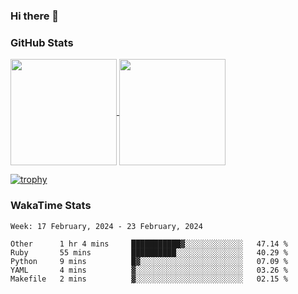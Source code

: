 ### Hi there 👋

### GitHub Stats

<a href="https://github.com/anuraghazra/github-readme-stats">
  <img align="center" height="170px" src="https://github-readme-stats.vercel.app/api/top-langs/?username=tksfjt1024&layout=compact&count_private=true&show_icons=true&show_icons=true&theme=graywhite" />
</a>
<a href="https://github.com/anuraghazra/github-readme-stats">
  <img align="center" height="170px" src="https://github-readme-stats.vercel.app/api?username=tksfjt1024&count_private=true&show_icons=true&show_icons=true&theme=graywhite" />
</a>

[![trophy](https://github-profile-trophy.vercel.app/?username=tksfjt1024)](https://github.com/ryo-ma/github-profile-trophy)

### WakaTime Stats

<!--START_SECTION:waka-->
```text
Week: 17 February, 2024 - 23 February, 2024

Other      1 hr 4 mins     ███████████▓░░░░░░░░░░░░░   47.14 % 
Ruby       55 mins         ██████████░░░░░░░░░░░░░░░   40.29 % 
Python     9 mins          █▓░░░░░░░░░░░░░░░░░░░░░░░   07.09 % 
YAML       4 mins          ▓░░░░░░░░░░░░░░░░░░░░░░░░   03.26 % 
Makefile   2 mins          ▓░░░░░░░░░░░░░░░░░░░░░░░░   02.15 % 
```
<!--END_SECTION:waka-->
